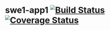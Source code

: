 # swe1-app1 [![Build Status](https://app.travis-ci.com/Jaswanth72/swe1-app1.svg?branch=main)](https://app.travis-ci.com/Jaswanth72/swe1-app1) [![Coverage Status](https://coveralls.io/repos/github/Jaswanth72/swe1-app1/badge.svg?branch=main)](https://coveralls.io/github/Jaswanth72/swe1-app1?branch=main)